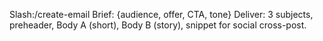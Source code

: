 Slash:/create-email
Brief: {audience, offer, CTA, tone}
Deliver: 3 subjects, preheader, Body A (short), Body B (story), snippet for social cross-post.
